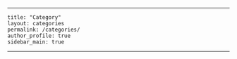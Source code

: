  ---
    title: "Category"
    layout: categories
    permalink: /categories/
    author_profile: true
    sidebar_main: true
 ---
  

